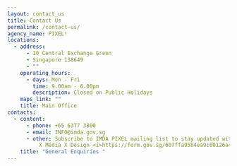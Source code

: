 ```yaml
---
layout: contact_us
title: Contact Us
permalink: /contact-us/
agency_name: PIXEL!
locations:
  - address:
      - 10 Central Exchange Green
      - Singapore 138649
      - ""
    operating_hours:
      - days: Mon - Fri
        time: 9.00am - 6.00pm
        description: Closed on Public Holidays
    maps_link: ""
    title: Main Office
contacts:
  - content:
      - phone: +65 6377 3800
      - email: INFO@imda.gov.sg
      - other: Subscribe to IMDA PIXEL mailing list to stay updated with the latest Tech
          X Media X Design <i>https://form.gov.sg/607ffa95b4ea9c00126a47c3</i>
    title: "General Enquiries "
---
```

